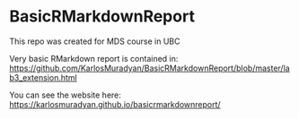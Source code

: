 # BasicRMarkdownReport
This repo was created for MDS course in UBC

Very basic RMarkdown report is contained in: https://github.com/KarlosMuradyan/BasicRMarkdownReport/blob/master/lab3_extension.html

You can see the website here:
https://karlosmuradyan.github.io/basicrmarkdownreport/
